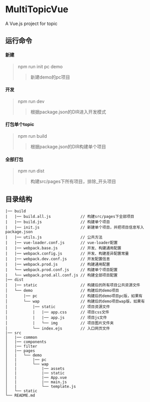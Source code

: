 # MultiTopicVue
A Vue.js project for topic

## 运行命令
#### 新建
> npm run init pc demo
>> 新建demo的pc项目
#### 开发
> npm run dev
>> 根据package.json的DIR进入开发模式

#### 打包单个topic
> npm run build
>> 根据package.json的DIR构建单个项目

#### 全部打包
> npm run dist
>> 构建src/pages下所有项目，排除_开头项目

## 目录结构

    |── build
    |   |── build.all.js             // 构建src/pages下全部项目
    |   |── build.js                 // 构建单个项目
    |   |── init.js                  // 新建单个项目，并把项目信息写入package.json
    |   |── utils.js                 // 公共方法
    |   |── vue-loader.conf.js       // vue-loader配置
    |   |── webpack.base.js          // 开发、构建通用配置
    |   |── webpack.config.js        // 开发、构建差异配置常量
    |   |── webpack.dev.conf.js      // 开发配置信息
    |   |── webpack.prod.js          // 构建通用配置
    |   └── webpack.prod.conf.js     // 构建单个项目配置
    |   └── webpack.prod.all.conf.js // 构建全部项目配置
    |── dist
    │   |── static                   // 构建后的所有项目公共资源文件
    │   └── demo                     // 构建后的demo项目
    │       |── pc                   // 构建后的demo项目pc版，如果有
    │       └── wap                  // 构建后的demo项目wap版，如果有
    │           |── static           // 项目资源文件
    │           |   |── app.css      // 项目css文件
    │           |   |── app.js       // 项目js文件
    │           |   └── img          // 项目图片文件夹
    │           └── index.ejs        // 入口网页文件
    |── src
    │   |── common
    │   |── components
    │   |── filter
    │   |── pages
    │   |   └── demo
    │   |       |── pc
    │   |       └── wap
    │   |           |── assets
    │   |           |── static
    │   |           |── App.vue
    │   |           |── main.js
    │   |           └── template.js
    │   └── static
    └── README.md